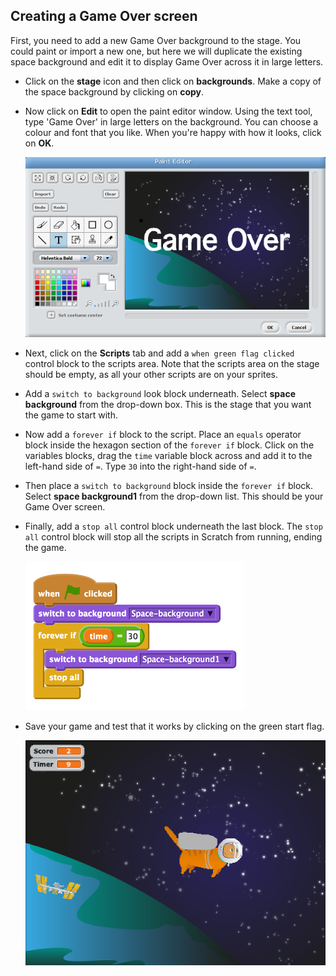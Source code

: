 ## Creating a Game Over screen

First, you need to add a new Game Over background to the stage. You could paint or import a new one, but here we will duplicate the existing space background and edit it to display Game Over across it in large letters.

- Click on the **stage** icon and then click on **backgrounds**. Make a copy of the space background by clicking on **copy**.

- Now click on **Edit** to open the paint editor window. Using the text tool, type 'Game Over' in large letters on the background. You can choose a colour and font that you like. When you're happy with how it looks, click on **OK**.

	![](images/edit-background.png)

- Next, click on the **Scripts** tab and add a `when green flag clicked` control block to the scripts area. Note that the scripts area on the stage should be empty, as all your other scripts are on your sprites.

- Add a `switch to background` look block underneath. Select **space background** from the drop-down box. This is the stage that you want the game to start with.

- Now add a `forever if` block to the script. Place an `equals` operator block inside the hexagon section of the `forever if` block. Click on the variables blocks, drag the `time` variable block across and add it to the left-hand side of `=`. Type `30` into the right-hand side of `=`.

- Then place a `switch to background` block inside the `forever if` block. Select **space background1** from the drop-down list. This should be your Game Over screen.

- Finally, add a `stop all` control block underneath the last block. The `stop all` control block will stop all the scripts in Scratch from running, ending the game.

	![](images/game-over-script.png)

- Save your game and test that it works by clicking on the green start flag.

	![](images/finished.png)

